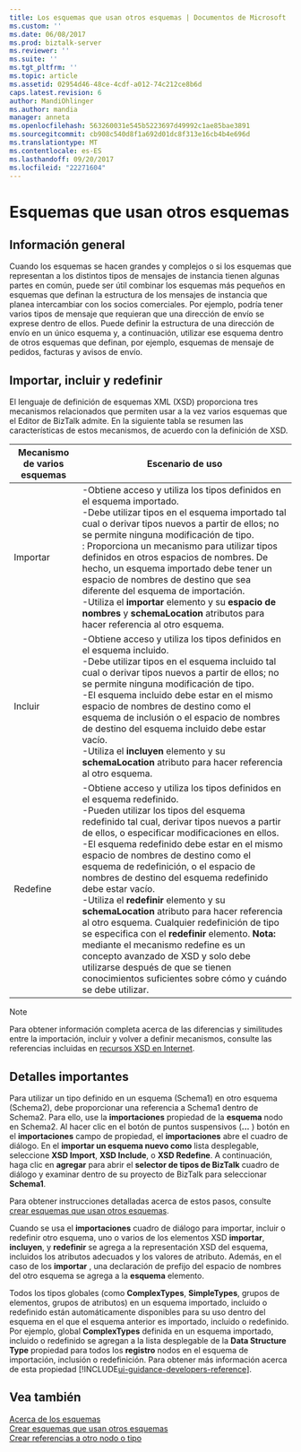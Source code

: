 ```yaml
---
title: Los esquemas que usan otros esquemas | Documentos de Microsoft
ms.custom: ''
ms.date: 06/08/2017
ms.prod: biztalk-server
ms.reviewer: ''
ms.suite: ''
ms.tgt_pltfrm: ''
ms.topic: article
ms.assetid: 02954d46-48ce-4cdf-a012-74c212ce8b6d
caps.latest.revision: 6
author: MandiOhlinger
ms.author: mandia
manager: anneta
ms.openlocfilehash: 563260031e545b5223697d49992c1ae85bae3891
ms.sourcegitcommit: cb908c540d8f1a692d01dc8f313e16cb4b4e696d
ms.translationtype: MT
ms.contentlocale: es-ES
ms.lasthandoff: 09/20/2017
ms.locfileid: "22271604"
---
```

# <a name="schemas-that-use-other-schemas"></a>Esquemas que usan otros esquemas

## <a name="overview"></a>Información general
Cuando los esquemas se hacen grandes y complejos o si los esquemas que representan a los distintos tipos de mensajes de instancia tienen algunas partes en común, puede ser útil combinar los esquemas más pequeños en esquemas que definan la estructura de los mensajes de instancia que planea intercambiar con los socios comerciales. Por ejemplo, podría tener varios tipos de mensaje que requieran que una dirección de envío se exprese dentro de ellos. Puede definir la estructura de una dirección de envío en un único esquema y, a continuación, utilizar ese esquema dentro de otros esquemas que definan, por ejemplo, esquemas de mensaje de pedidos, facturas y avisos de envío.  

## <a name="import-include-and-redefine"></a>Importar, incluir y redefinir  
 El lenguaje de definición de esquemas XML (XSD) proporciona tres mecanismos relacionados que permiten usar a la vez varios esquemas que el Editor de BizTalk admite. En la siguiente tabla se resumen las características de estos mecanismos, de acuerdo con la definición de XSD.  
  
|Mecanismo de varios esquemas|Escenario de uso|  
|---------------------------|--------------------|  
|Importar|-Obtiene acceso y utiliza los tipos definidos en el esquema importado.<br />-Debe utilizar tipos en el esquema importado tal cual o derivar tipos nuevos a partir de ellos; no se permite ninguna modificación de tipo.<br />: Proporciona un mecanismo para utilizar tipos definidos en otros espacios de nombres. De hecho, un esquema importado debe tener un espacio de nombres de destino que sea diferente del esquema de importación.<br />-Utiliza el **importar** elemento y su **espacio de nombres** y **schemaLocation** atributos para hacer referencia al otro esquema.|  
|Incluir|-Obtiene acceso y utiliza los tipos definidos en el esquema incluido.<br />-Debe utilizar tipos en el esquema incluido tal cual o derivar tipos nuevos a partir de ellos; no se permite ninguna modificación de tipo.<br />-El esquema incluido debe estar en el mismo espacio de nombres de destino como el esquema de inclusión o el espacio de nombres de destino del esquema incluido debe estar vacío.<br />-Utiliza el **incluyen** elemento y su **schemaLocation** atributo para hacer referencia al otro esquema.|  
|Redefine|-Obtiene acceso y utiliza los tipos definidos en el esquema redefinido.<br />-Pueden utilizar los tipos del esquema redefinido tal cual, derivar tipos nuevos a partir de ellos, o especificar modificaciones en ellos.<br />-El esquema redefinido debe estar en el mismo espacio de nombres de destino como el esquema de redefinición, o el espacio de nombres de destino del esquema redefinido debe estar vacío.<br />-Utiliza el **redefinir** elemento y su **schemaLocation** atributo para hacer referencia al otro esquema. Cualquier redefinición de tipo se especifica con el **redefinir** elemento. **Nota:** mediante el mecanismo redefine es un concepto avanzado de XSD y solo debe utilizarse después de que se tienen conocimientos suficientes sobre cómo y cuándo se debe utilizar.|  
  
> [!NOTE]
>  Para obtener información completa acerca de las diferencias y similitudes entre la importación, incluir y volver a definir mecanismos, consulte las referencias incluidas en [recursos XSD en Internet](../core/xsd-resources-on-the-web.md).  

## <a name="important-details"></a>Detalles importantes  
 Para utilizar un tipo definido en un esquema (Schema1) en otro esquema (Schema2), debe proporcionar una referencia a Schema1 dentro de Schema2. Para ello, use la **importaciones** propiedad de la **esquema** nodo en Schema2. Al hacer clic en el botón de puntos suspensivos (**...** ) botón en el **importaciones** campo de propiedad, el **importaciones** abre el cuadro de diálogo. En el **importar un esquema nuevo como** lista desplegable, seleccione **XSD Import**, **XSD Include**, o **XSD Redefine**. A continuación, haga clic en **agregar** para abrir el **selector de tipos de BizTalk** cuadro de diálogo y examinar dentro de su proyecto de BizTalk para seleccionar **Schema1**.  
  
 Para obtener instrucciones detalladas acerca de estos pasos, consulte [crear esquemas que usan otros esquemas](../core/how-to-create-schemas-that-use-other-schemas.md).  
  
 Cuando se usa el **importaciones** cuadro de diálogo para importar, incluir o redefinir otro esquema, uno o varios de los elementos XSD **importar**, **incluyen**, y **redefinir**  se agrega a la representación XSD del esquema, incluidos los atributos adecuados y los valores de atributo. Además, en el caso de los **importar** , una declaración de prefijo del espacio de nombres del otro esquema se agrega a la **esquema** elemento.  
  
 Todos los tipos globales (como **ComplexTypes**, **SimpleTypes**, grupos de elementos, grupos de atributos) en un esquema importado, incluido o redefinido están automáticamente disponibles para su uso dentro del esquema en el que el esquema anterior es importado, incluido o redefinido. Por ejemplo, global **ComplexTypes** definida en un esquema importado, incluido o redefinido se agregan a la lista desplegable de la **Data Structure Type** propiedad para todos los **registro** nodos en el esquema de importación, inclusión o redefinición. Para obtener más información acerca de esta propiedad [!INCLUDE[ui-guidance-developers-reference](../includes/ui-guidance-developers-reference.md)].
  
## <a name="see-also"></a>Vea también  
 [Acerca de los esquemas](../core/about-schemas.md)   
 [Crear esquemas que usan otros esquemas](../core/how-to-create-schemas-that-use-other-schemas.md)   
 [Crear referencias a otro nodo o tipo](../core/how-to-create-references-to-another-node-or-type.md)